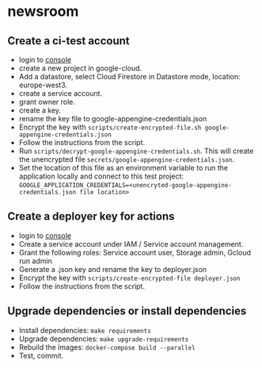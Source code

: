 # newsroom

## Create a ci-test account

- login to [console](https://console.cloud.google.com)
- create a new project in google-cloud.
- Add a datastore, select Cloud Firestore in Datastore mode, location: europe-west3.
- create a service account.
- grant owner role.
- create a key.
- rename the key file to google-appengine-credentials.json
- Encrypt the key with `scripts/create-encrypted-file.sh google-appengine-credentials.json`
- Follow the instructions from the script.
- Run `scripts/decrypt-google-appengine-credentials.sh`. This will create the unencrypted file 
  `secrets/google-appengine-credentials.json`. 
- Set the location of this file as an environment variable to run the application locally and connect to this test project: `GOOGLE_APPLICATION_CREDENTIALS=<unencryted-google-appengine-credentials.json file location>` 

## Create a deployer key for actions

- login to [console](https://console.cloud.google.com)
- Create a service account under IAM / Service account management.
- Grant the following roles: Service account user, Storage admin, Gcloud run admin
- Generate a .json key and rename the key to deployer.json
- Encrypt the key with `scripts/create-encrypted-file deployer.json`
- Follow the instructions from the script.

## Upgrade dependencies or install dependencies

- Install dependencies: `make requirements`
- Upgrade dependencies: `make upgrade-requirements`
- Rebuild the images: `docker-compose build --parallel`
- Test, commit.

[console]: https://console.cloud.google.com